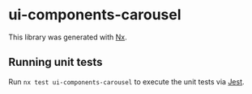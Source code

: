# ui-components-carousel

This library was generated with [Nx](https://nx.dev).

## Running unit tests

Run `nx test ui-components-carousel` to execute the unit tests via [Jest](https://jestjs.io).
